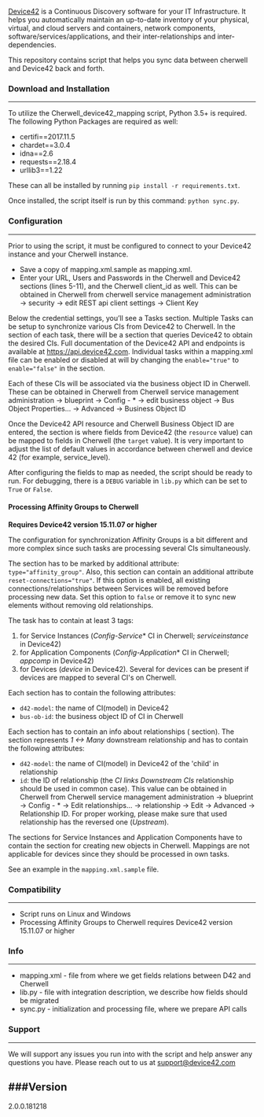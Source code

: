 [Device42](http://www.device42.com/) is a Continuous Discovery software for your IT Infrastructure. It helps you automatically maintain an up-to-date inventory of your physical, virtual, and cloud servers and containers, network components, software/services/applications, and their inter-relationships and inter-dependencies.


This repository contains script that helps you sync data between cherwell and Device42 back and forth.

### Download and Installation
-----------------------------
To utilize the Cherwell_device42_mapping script, Python 3.5+ is required. The following Python Packages are required as well:

* certifi==2017.11.5
* chardet==3.0.4
* idna==2.6
* requests==2.18.4
* urllib3==1.22

These can all be installed by running `pip install -r requirements.txt`.

Once installed, the script itself is run by this command: `python sync.py`.

### Configuration
-----------------------------
Prior to using the script, it must be configured to connect to your Device42 instance and your Cherwell instance. 
* Save a copy of mapping.xml.sample as mapping.xml. 
* Enter your URL, Users and Passwords in the Cherwell and Device42 sections (lines 5-11), and the Cherwell client_id as well. 
This can be obtained in Cherwell from 
cherwell service management administration -> security -> edit REST api client settings -> Client Key

Below the credential settings, you’ll see a Tasks section. 
Multiple Tasks can be setup to synchronize various CIs from Device42 to Cherwell. 
In the <api> section of each task, there will be a <resource> section that queries Device42 to obtain the desired CIs. 
Full documentation of the Device42 API and endpoints is available at https://api.device42.com. 
Individual tasks within a mapping.xml file can be enabled or disabled at will by changing the `enable="true"` to `enable="false"` in the <task> section.

Each of these CIs will be associated via the business object ID in Cherwell. 
These can be obtained in Cherwell from 
Cherwell service management administration -> blueprint -> Config - * -> edit business object -> Bus Object Properties... -> Advanced -> Business Object ID

Once the Device42 API resource and Cherwell Business Object ID are entered, the <mapping> section is where fields from Device42 (the `resource` value) can be mapped to fields in Cherwell (the `target` value). 
It is very important to adjust the list of default values in accordance between cherwell and device 42 (for example, service_level).

After configuring the fields to map as needed, the script should be ready to run. 
For debugging, there is a `DEBUG` variable in `lib.py` which can be set to `True` or `False`.
    
#### Processing Affinity Groups to Cherwell
**Requires Device42 version 15.11.07 or higher**

The configuration for synchronization Affinity Groups is a bit different and more complex since such tasks are processing several CIs simultaneously.

The <task> section has to be marked by additional attribute: `type="affinity_group"`.
Also, this section can contain an additional attribute `reset-connections="true"`. If this option is enabled, all existing connections/relationships between Services will be removed before processing new data. Set this option to `false` or remove it to sync new elements without removing old relationships.

The task has to contain at least 3 <configuration-item> tags:
1. for Service Instances (*Config-Service** CI in Cherwell; *serviceinstance* in Device42)
1. for Application Components (*Config-Application** CI in Cherwell; *appcomp* in Device42)
1. for Devices (*device* in Device42). Several <configuration-item> for devices can be present if devices are mapped to several CI's on Cherwell.

Each <configuration-item> section has to contain the following attributes:
- `d42-model`: the name of CI(model) in Device42
- `bus-ob-id`: the business object ID of CI in Cherwell
 
Each <configuration-item> section has to contain an info about relationships (<downstream-relationship> section). 
The <downstream-relationship> section represents *1 <-> Many* downstream relationship and has to contain the following attributes:
- `d42-model`: the name of CI(model) in Device42 of the 'child' in relationship
- `id`: the ID of relationship (the *CI links Downstream CIs* relationship should be used in common case). This value can be obtained in Cherwell from Cherwell service management administration -> blueprint -> Config - * -> Edit relationships... -> relationship -> Edit -> Advanced -> Relationship ID. 
For proper working, please make sure that used relationship has the reversed one (*Upstream*).

The <configuration-item> sections for Service Instances and Application Components have to contain the <mapping> section for creating new objects in Cherwell.
Mappings are not applicable for devices since they should be processed in own tasks.

See an example in the `mapping.xml.sample` file.

### Compatibility
-----------------------------
* Script runs on Linux and Windows
* Processing Affinity Groups to Cherwell requires Device42 version 15.11.07 or higher

### Info
-----------------------------
* mapping.xml - file from where we get fields relations between D42 and Cherwell
* lib.py - file with integration description, we describe how fields should be migrated
* sync.py - initialization and processing file, where we prepare API calls

### Support
-----------------------------
We will support any issues you run into with the script and help answer any questions you have. Please reach out to us at support@device42.com

###Version
-----------------------------
2.0.0.181218